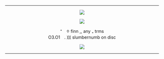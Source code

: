 ***

<p align="center"> <img src="https://i.imgur.com/fZ1KnJo.png"/> </p>

<p align="center"> <img src="https://i.postimg.cc/cLCX2Fqt/aaaaa.png"/> </p>

<p align="center">
⁺　♱      finn ,,     any  ₊ trms  <br>  O3.O1　.  〷   slumbernumb on disc
</p>

<div align="center">

<p align="center"> <img src="https://i.postimg.cc/P5S1dp12/CECq4F7.png"/> </p>

***
